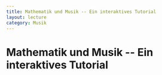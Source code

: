 ```yaml
---
title: Mathematik und Musik -- Ein interaktives Tutorial
layout: lecture
category: Musik
---
```


# Mathematik und Musik -- Ein interaktives Tutorial
